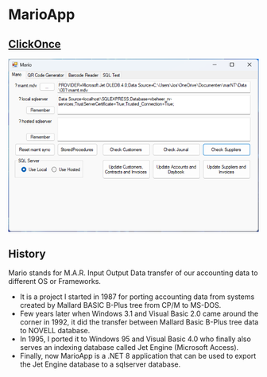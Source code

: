 # MarioApp

## [ClickOnce][ClickOnce]

![MARIO](img/MarioApp.png)

## History

Mario stands for M.A.R. Input Output Data transfer of our accounting data to different OS or Frameworks.

- It is a project I started in 1987 for porting accounting data from systems created by Mallard BASIC B-Plus tree from CP/M to MS-DOS.
- Few years later when Windows 3.1 and Visual Basic 2.0 came around the corner in 1992, it did the transfer between Mallard Basic B-Plus tree data to NOVELL database.
- In 1995, I ported it to Windows 95 and Visual Basic 4.0 who finally also serves an indexing database called Jet Engine (Microsoft Access).
- Finally, now MarioApp is a .NET 8 application that can be used to export the Jet Engine database to a sqlserver database.

[ClickOnce]: https://clickonce.vsoft.be/MarioApp/publish.htm
